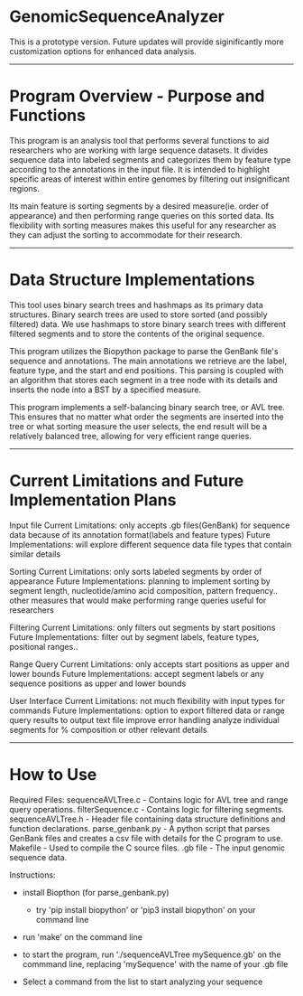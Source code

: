 # GenomicSequenceAnalyzer

This is a prototype version. Future updates will provide siginificantly more customization options for enhanced data analysis.

---------------------------------------------------------------------------------------------------------------------------------------------------

# Program Overview - Purpose and Functions

This program is an analysis tool that performs several functions to aid researchers who are working with large sequence datasets.
It divides sequence data into labeled segments and categorizes them by feature type according to the annotations in the input file.
It is intended to highlight specific areas of interest within entire genomes by filtering out insignificant regions.

Its main feature is sorting segments by a desired measure(ie. order of appearance) and then performing range queries on this sorted data.
Its flexibility with sorting measures makes this useful for any researcher as they can adjust the sorting to accommodate for their research.

---------------------------------------------------------------------------------------------------------------------------------------------------

# Data Structure Implementations 

This tool uses binary search trees and hashmaps as its primary data structures. Binary search trees are used to store sorted (and possibly 
filtered) data. We use hashmaps to store binary search trees with different filtered segments and to store the contents of the original sequence.

This program utilizes the Biopython package to parse the GenBank file's sequence and annotations. The main annotations we retrieve are the label, 
feature type, and the start and end positions. This parsing is coupled with an algorithm that stores each segment in a tree node with its details
and inserts the node into a BST by a specified measure.

This program implements a self-balancing binary search tree, or AVL tree. This ensures that no matter what order the segments are inserted into 
the tree or what sorting measure the user selects, the end result will be a relatively balanced tree, allowing for very efficient range queries.

---------------------------------------------------------------------------------------------------------------------------------------------------

# Current Limitations and Future Implementation Plans

Input file
  Current Limitations:     only accepts .gb files(GenBank) for sequence data because of its annotation format(labels and feature types)
  Future Implementations:  will explore different sequence data file types that contain similar details

Sorting
  Current Limitations:     only sorts labeled segments by order of appearance
  Future Implementations:  planning to implement sorting by segment length, nucleotide/amino acid composition, pattern frequency..
                           other measures that would make performing range queries useful for researchers                        

Filtering
  Current Limitations:     only filters out segments by start positions
  Future Implementations:  filter out by segment labels, feature types, positional ranges..

Range Query
  Current Limitations:     only accepts start positions as upper and lower bounds
  Future Implementations:  accept segment labels or any sequence positions as upper and lower bounds

User Interface
  Current Limitations:     not much flexibility with input types for commands
  Future Implementations:  option to export filtered data or range query results to output text file
                           improve error handling
                           analyze individual segments for % composition or other relevant details

---------------------------------------------------------------------------------------------------------------------------------------------------

# How to Use

Required Files:
  sequenceAVLTree.c - Contains logic for AVL tree and range query operations.
  filterSequence.c - Contains logic for filtering segments.
  sequenceAVLTree.h - Header file containing data structure definitions and function declarations.
  parse_genbank.py - A python script that parses GenBank files and creates a csv file with details for the C program to use.
  Makefile - Used to compile the C source files.
  .gb file - The input genomic sequence data.
  
Instructions:

  - install Biopthon (for parse_genbank.py)
      - try 'pip install biopython' or 'pip3 install biopython' on your command line
   
  - run 'make' on the command line
  - to start the program, run './sequenceAVLTree mySequence.gb' on the commmand line, replacing 'mySequence' with the name of your .gb file

  - Select a command from the list to start analyzing your sequence
